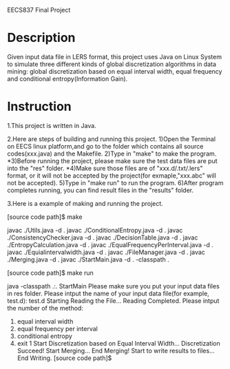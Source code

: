 EECS837 Final Project

Description
==============

Given input data file in LERS format, this project uses Java on Linux System to simulate three different kinds of global discretization algorithms in data mining: global discretization based on equal interval width, equal frequency and conditional entropy(Information Gain).

Instruction
==============
1.This project is written in Java.

2.Here are steps of building and running this project.
   1)Open the Terminal on EECS linux platform,and go to the folder which contains all source codes(xxx.java) and the Makefile.
   2)Type in "make" to make the program. 
   *3)Before running the project, please make sure the test data files are put into the "res" folder.
   *4)Make sure those files are of "xxx.d/.txt/.lers" format, or it will not be accepted by the project(for exmaple,"xxx.abc" will not be accepted).
   5)Type in "make run" to run the program.
   6)After program completes running, you can find result files in the "results" folder.

3.Here is a example of making and running the project.

[source code path]$ make

javac ./Utils.java -d .
javac ./ConditionalEntropy.java -d .
javac ./ConsistencyChecker.java -d .
javac ./DecisionTable.java -d .
javac ./EntropyCalculation.java -d .
javac ./EqualFrequencyPerInterval.java -d .
javac ./Equialintervalwidth.java -d .
javac ./FileManager.java -d .
javac ./Merging.java -d .
javac ./StartMain.java -d . -classpath .

[source code path]$ make run

java -classpath .:. StartMain
Please make sure you put your input data files in res folder.
Please intput the name of your input data file(for example, test.d): 
test.d
Starting Reading the File...
Reading Completed.
Please intput the number of the method: 
1. equal interval width
2. equal frequency per interval
3. conditional entropy
4. exit
1
Start Discretization based on Equal Interval Width...
Discretization Succeed!
Start Merging...
End Merging! Start to write results to files...
End Writing.
[source code path]$ 
